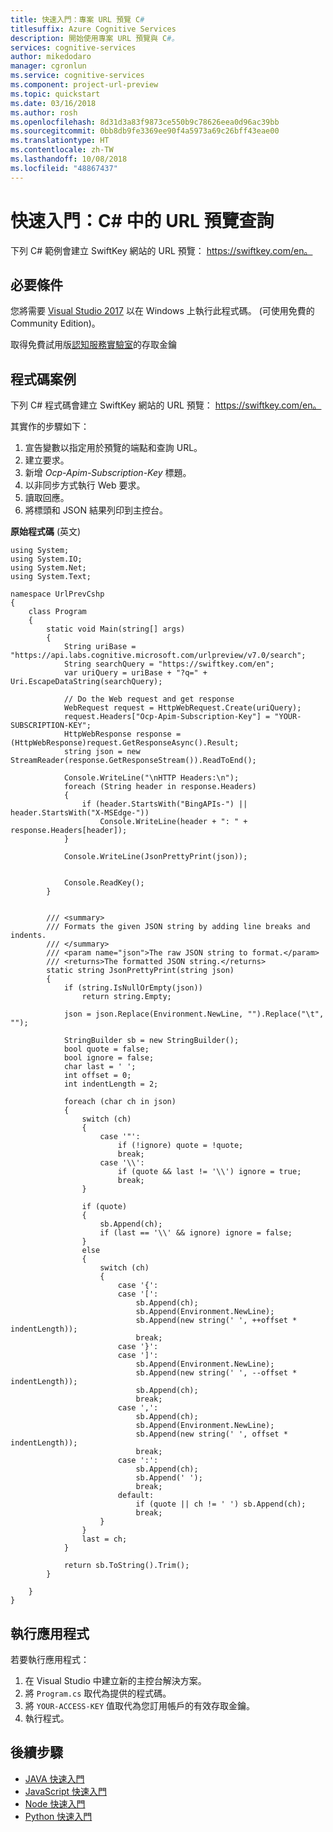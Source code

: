 ```yaml
---
title: 快速入門：專案 URL 預覽 C#
titlesuffix: Azure Cognitive Services
description: 開始使用專案 URL 預覽與 C#。
services: cognitive-services
author: mikedodaro
manager: cgronlun
ms.service: cognitive-services
ms.component: project-url-preview
ms.topic: quickstart
ms.date: 03/16/2018
ms.author: rosh
ms.openlocfilehash: 8d31d3a83f9873ce550b9c78626eea0d96ac39bb
ms.sourcegitcommit: 0bb8db9fe3369ee90f4a5973a69c26bff43eae00
ms.translationtype: HT
ms.contentlocale: zh-TW
ms.lasthandoff: 10/08/2018
ms.locfileid: "48867437"
---
```

# <a name="quickstart-url-preview-query-in-c"></a>快速入門：C# 中的 URL 預覽查詢

下列 C# 範例會建立 SwiftKey 網站的 URL 預覽： https://swiftkey.com/en。

## <a name="prerequisites"></a>必要條件

您將需要 [Visual Studio 2017](https://www.visualstudio.com/downloads/) 以在 Windows 上執行此程式碼。 (可使用免費的 Community Edition)。

取得免費試用版[認知服務實驗室](https://aka.ms/answersearchsubscription)的存取金鑰

## <a name="code-scenario"></a>程式碼案例

下列 C# 程式碼會建立 SwiftKey 網站的 URL 預覽： https://swiftkey.com/en。 

其實作的步驟如下：
1. 宣告變數以指定用於預覽的端點和查詢 URL。  
2. 建立要求。
3. 新增 *Ocp-Apim-Subscription-Key* 標題。 
4. 以非同步方式執行 Web 要求。 
5. 讀取回應。
6. 將標頭和 JSON 結果列印到主控台。

**原始程式碼** \(英文\)

```
using System;
using System.IO;
using System.Net;
using System.Text;

namespace UrlPrevCshp
{
    class Program
    {
        static void Main(string[] args)
        {
            String uriBase = "https://api.labs.cognitive.microsoft.com/urlpreview/v7.0/search";
            String searchQuery = "https://swiftkey.com/en"; 
            var uriQuery = uriBase + "?q=" + Uri.EscapeDataString(searchQuery);

            // Do the Web request and get response
            WebRequest request = HttpWebRequest.Create(uriQuery);
            request.Headers["Ocp-Apim-Subscription-Key"] = "YOUR-SUBSCRIPTION-KEY";
            HttpWebResponse response = (HttpWebResponse)request.GetResponseAsync().Result;
            string json = new StreamReader(response.GetResponseStream()).ReadToEnd();

            Console.WriteLine("\nHTTP Headers:\n");
            foreach (String header in response.Headers)
            {
                if (header.StartsWith("BingAPIs-") || header.StartsWith("X-MSEdge-"))
                    Console.WriteLine(header + ": " + response.Headers[header]);
            }

            Console.WriteLine(JsonPrettyPrint(json));
            

            Console.ReadKey();
        }


        /// <summary>
        /// Formats the given JSON string by adding line breaks and indents.
        /// </summary>
        /// <param name="json">The raw JSON string to format.</param>
        /// <returns>The formatted JSON string.</returns>
        static string JsonPrettyPrint(string json)
        {
            if (string.IsNullOrEmpty(json))
                return string.Empty;

            json = json.Replace(Environment.NewLine, "").Replace("\t", "");

            StringBuilder sb = new StringBuilder();
            bool quote = false;
            bool ignore = false;
            char last = ' ';
            int offset = 0;
            int indentLength = 2;

            foreach (char ch in json)
            {
                switch (ch)
                {
                    case '"':
                        if (!ignore) quote = !quote;
                        break;
                    case '\\':
                        if (quote && last != '\\') ignore = true;
                        break;
                }

                if (quote)
                {
                    sb.Append(ch);
                    if (last == '\\' && ignore) ignore = false;
                }
                else
                {
                    switch (ch)
                    {
                        case '{':
                        case '[':
                            sb.Append(ch);
                            sb.Append(Environment.NewLine);
                            sb.Append(new string(' ', ++offset * indentLength));
                            break;
                        case '}':
                        case ']':
                            sb.Append(Environment.NewLine);
                            sb.Append(new string(' ', --offset * indentLength));
                            sb.Append(ch);
                            break;
                        case ',':
                            sb.Append(ch);
                            sb.Append(Environment.NewLine);
                            sb.Append(new string(' ', offset * indentLength));
                            break;
                        case ':':
                            sb.Append(ch);
                            sb.Append(' ');
                            break;
                        default:
                            if (quote || ch != ' ') sb.Append(ch);
                            break;
                    }
                }
                last = ch;
            }

            return sb.ToString().Trim();
        }

    }
}

```
## <a name="running-the-application"></a>執行應用程式

若要執行應用程式：

1. 在 Visual Studio 中建立新的主控台解決方案。
2. 將 `Program.cs` 取代為提供的程式碼。
3. 將 `YOUR-ACCESS-KEY` 值取代為您訂用帳戶的有效存取金鑰。
4. 執行程式。

## <a name="next-steps"></a>後續步驟
- [JAVA 快速入門](java-quickstart.md)
- [JavaScript 快速入門](javascript.md)
- [Node 快速入門](node-quickstart.md)
- [Python 快速入門](python-quickstart.md)